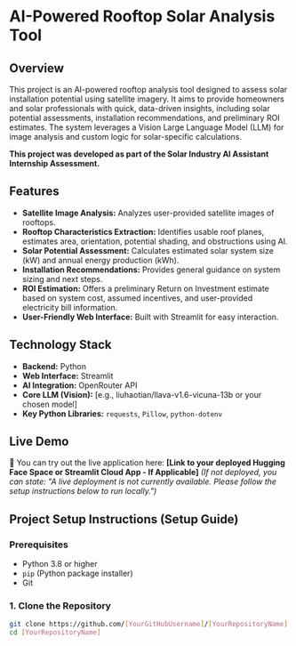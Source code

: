 # AI-Powered Rooftop Solar Analysis Tool

## Overview

This project is an AI-powered rooftop analysis tool designed to assess solar installation potential using satellite imagery. It aims to provide homeowners and solar professionals with quick, data-driven insights, including solar potential assessments, installation recommendations, and preliminary ROI estimates. The system leverages a Vision Large Language Model (LLM) for image analysis and custom logic for solar-specific calculations.

**This project was developed as part of the Solar Industry AI Assistant Internship Assessment.**

## Features

*   **Satellite Image Analysis:** Analyzes user-provided satellite images of rooftops.
*   **Rooftop Characteristics Extraction:** Identifies usable roof planes, estimates area, orientation, potential shading, and obstructions using AI.
*   **Solar Potential Assessment:** Calculates estimated solar system size (kW) and annual energy production (kWh).
*   **Installation Recommendations:** Provides general guidance on system sizing and next steps.
*   **ROI Estimation:** Offers a preliminary Return on Investment estimate based on system cost, assumed incentives, and user-provided electricity bill information.
*   **User-Friendly Web Interface:** Built with Streamlit for easy interaction.

## Technology Stack

*   **Backend:** Python
*   **Web Interface:** Streamlit
*   **AI Integration:** OpenRouter API
*   **Core LLM (Vision):** [e.g., liuhaotian/llava-v1.6-vicuna-13b or your chosen model]
*   **Key Python Libraries:** `requests`, `Pillow`, `python-dotenv`

## Live Demo

🚀 You can try out the live application here: **[Link to your deployed Hugging Face Space or Streamlit Cloud App - If Applicable]**
*(If not deployed, you can state: "A live deployment is not currently available. Please follow the setup instructions below to run locally.")*

## Project Setup Instructions (Setup Guide)

### Prerequisites

*   Python 3.8 or higher
*   `pip` (Python package installer)
*   Git

### 1. Clone the Repository

```bash
git clone https://github.com/[YourGitHubUsername]/[YourRepositoryName].git
cd [YourRepositoryName]
